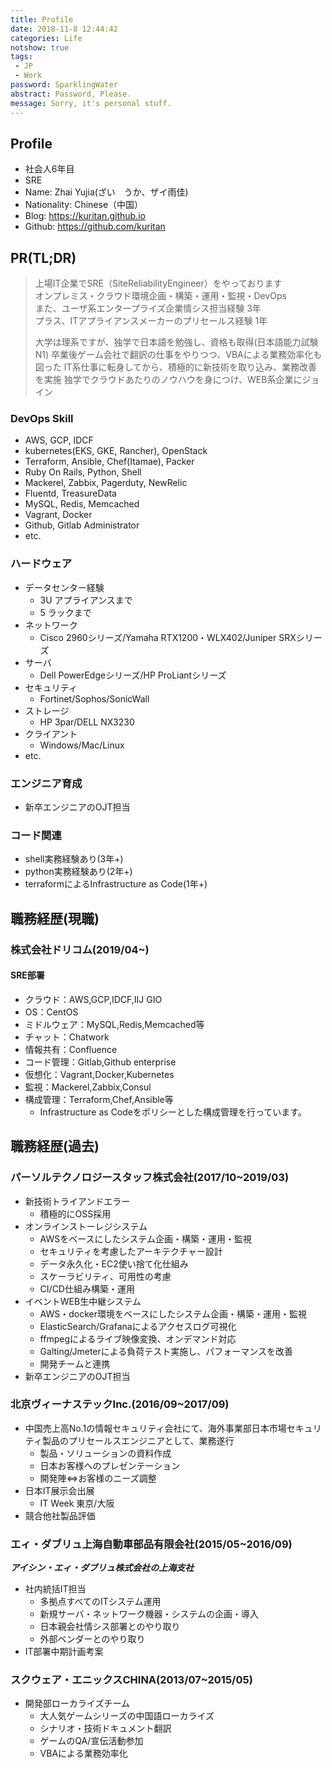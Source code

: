 ```yaml
---
title: Profile
date: 2018-11-8 12:44:42
categories: Life
notshow: true
tags:  
 - JP
 - Work
password: SparklingWater
abstract: Password, Please.
message: Sorry, it's personal stuff.
---
```


## Profile
- 社会人6年目
- SRE
- Name: Zhai Yujia(ざい　うか、ザイ雨佳)
- Nationality: Chinese（中国）
- Blog: https://kuritan.github.io
- Github: https://github.com/kuritan
<!--more-->

## PR(TL;DR)
>上場IT企業でSRE（SiteReliabilityEngineer）をやっております  
>オンプレミス・クラウド環境企画・構築・運用・監視・DevOps  
>また、ユーザ系エンタープライズ企業情シス担当経験 3年  
>プラス、ITアプライアンスメーカーのプリセールス経験 1年
>
>大学は理系ですが、独学で日本語を勉強し、資格も取得(日本語能力試験N1)
>卒業後ゲーム会社で翻訳の仕事をやりつつ、VBAによる業務効率化も図った
>IT系仕事に転身してから、積極的に新技術を取り込み、業務改善を実施
>独学でクラウドあたりのノウハウを身につけ、WEB系企業にジョイン
### DevOps Skill
- AWS, GCP, IDCF
- kubernetes(EKS, GKE, Rancher), OpenStack
- Terraform, Ansible, Chef(Itamae), Packer
- Ruby On Rails, Python, Shell
- Mackerel, Zabbix, Pagerduty, NewRelic
- Fluentd, TreasureData
- MySQL, Redis, Memcached
- Vagrant, Docker
- Github, Gitlab Administrator
- etc.

### ハードウェア
- データセンター経験
  - 3U アプライアンスまで
  - 5 ラックまで
- ネットワーク
  - Cisco 2960シリーズ/Yamaha RTX1200・WLX402/Juniper SRXシリーズ
- サーバ
  - Dell PowerEdgeシリーズ/HP ProLiantシリーズ
- セキュリティ
  - Fortinet/Sophos/SonicWall
- ストレージ
  - HP 3par/DELL NX3230
- クライアント
  - Windows/Mac/Linux
- etc.

### エンジニア育成
- 新卒エンジニアのOJT担当

### コード関連
- shell実務経験あり(3年+)
- python実務経験あり(2年+)
- terraformによるInfrastructure as Code(1年+)

## 職務経歴(現職)
### 株式会社ドリコム(2019/04~)
#### SRE部署
- クラウド：AWS,GCP,IDCF,IIJ GIO
- OS：CentOS
- ミドルウェア：MySQL,Redis,Memcached等
- チャット：Chatwork
- 情報共有：Confluence
- コード管理：Gitlab,Github enterprise
- 仮想化：Vagrant,Docker,Kubernetes
- 監視：Mackerel,Zabbix,Consul
- 構成管理：Terraform,Chef,Ansible等
  - Infrastructure as Codeをポリシーとした構成管理を行っています。

## 職務経歴(過去)
### パーソルテクノロジースタッフ株式会社(2017/10~2019/03)
- 新技術トライアンドエラー
  - 積極的にOSS採用
- オンラインストーレジシステム
  - AWSをベースにしたシステム企画・構築・運用・監視
  - セキュリティを考慮したアーキテクチャー設計
  - データ永久化・EC2使い捨て化仕組み
  - スケーラビリティ、可用性の考慮
  - CI/CD仕組み構築・運用
- イベントWEB生中継システム
  - AWS・docker環境をベースにしたシステム企画・構築・運用・監視
  - ElasticSearch/Grafanaによるアクセスログ可視化
  - ffmpegによるライブ映像変換、オンデマンド対応
  - Galting/Jmeterによる負荷テスト実施し、パフォーマンスを改善
  - 開発チームと連携
- 新卒エンジニアのOJT担当

### 北京ヴィーナステックInc.(2016/09~2017/09)
- 中国売上高No.1の情報セキュリティ会社にて、海外事業部日本市場セキュリティ製品のプリセールスエンジニアとして、業務遂行
  - 製品・ソリューションの資料作成
  - 日本お客様へのプレゼンテーション
  - 開発陣⇔お客様のニーズ調整
- 日本IT展示会出展
  - IT Week 東京/大阪
- 競合他社製品評価

### エィ・ダブリュ上海自動車部品有限会社(2015/05~2016/09)
___アイシン・エィ・ダブリュ株式会社の上海支社___
- 社内統括IT担当
  - 多拠点すべてのITシステム運用
  - 新規サーバ・ネットワーク機器・システムの企画・導入
  - 日本親会社情シス部署とのやり取り
  - 外部ベンダーとのやり取り
- IT部署中期計画考案

### スクウェア・エニックスCHINA(2013/07~2015/05)
- 開発部ローカライズチーム
  - 大人気ゲームシリーズの中国語ローカライズ
  - シナリオ・技術ドキュメント翻訳
  - ゲームのQA/宣伝活動参加
  - VBAによる業務効率化

